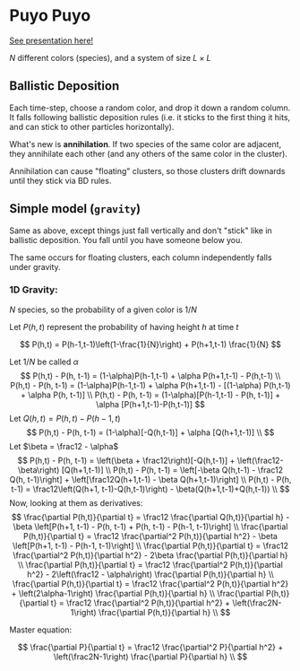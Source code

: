 # Puyo Puyo

[See presentation here!](https://rizfn.github.io/Sequential-Spatial-Killing/presentations/puyopuyo_apr24)

$N$ different colors (species), and a system of size $L\times L$

## Ballistic Deposition

Each time-step, choose a random color, and drop it down a random column. It falls following ballistic deposition rules (i.e. it sticks to the first thing it hits, and can stick to other particles horizontally).

What's new is **annihilation**. If two species of the same color are adjacent, they annihilate each other (and any others of the same color in the cluster).

Annihilation can cause "floating" clusters, so those clusters drift downards until they stick via BD rules.

## Simple model (`gravity`)

Same as above, except things just fall vertically and don't "stick" like in ballistic deposition. You fall until you have someone below you.

The same occurs for floating clusters, each column independently falls under gravity.

### 1D Gravity:

$N$ species, so the probability of a given color is $1/N$

Let $P(h,t)$ represent the probability of having height $h$ at time $t$

$$
    P(h,t) = P(h-1,t-1)\left(1-\frac{1}{N}\right) + P(h+1,t-1) \frac{1}{N} 
$$

Let $1/N$ be called $\alpha$
$$
    P(h,t) - P(h, t-1) = (1-\alpha)P(h-1,t-1) + \alpha P(h+1,t-1) - P(h,t-1) \\
    P(h,t) - P(h, t-1) = (1-\alpha)P(h-1,t-1) + \alpha P(h+1,t-1) - [(1-\alpha) P(h,t-1) + \alpha P(h, t-1)] \\
    P(h,t) - P(h, t-1) = (1-\alpha)[P(h-1,t-1) - P(h, t-1)] + \alpha [P(h+1,t-1)-P(h,t-1)] 
$$
Let $Q(h,t) = P(h, t) - P(h-1, t)$
$$
    P(h,t) - P(h, t-1) = (1-\alpha)[-Q(h,t-1)] + \alpha [Q(h+1,t-1)] \\
$$
Let $\beta = \frac12 - \alpha$
$$
    P(h,t) - P(h, t-1) = \left(\beta + \frac12\right)[-Q(h,t-1)] + \left(\frac12-\beta\right) [Q(h+1,t-1)] \\
    P(h,t) - P(h, t-1) = \left[-\beta Q(h,t-1) - \frac12 Q(h, t-1)\right] + \left[\frac12Q(h+1,t-1) - \beta Q(h+1,t-1)\right] \\
    P(h,t) - P(h, t-1) = \frac12\left(Q(h+1, t-1)-Q(h,t-1)\right) - \beta(Q(h+1,t-1)+Q(h,t-1)) \\
$$
Now, looking at them as derivatives:
$$
\frac{\partial P(h,t)}{\partial t} = \frac12 \frac{\partial Q(h,t)}{\partial h} - \beta \left[P(h+1, t-1) - P(h, t-1) + P(h, t-1) - P(h-1, t-1)\right] \\
\frac{\partial P(h,t)}{\partial t} = \frac12 \frac{\partial^2 P(h,t)}{\partial h^2} - \beta \left[P(h+1, t-1) - P(h-1, t-1)\right] \\
\frac{\partial P(h,t)}{\partial t} = \frac12 \frac{\partial^2 P(h,t)}{\partial h^2} - 2\beta \frac{\partial P(h,t)}{\partial h} \\
\frac{\partial P(h,t)}{\partial t} = \frac12 \frac{\partial^2 P(h,t)}{\partial h^2} - 2\left(\frac12 - \alpha\right) \frac{\partial P(h,t)}{\partial h} \\
\frac{\partial P(h,t)}{\partial t} = \frac12 \frac{\partial^2 P(h,t)}{\partial h^2} + \left(2\alpha-1\right) \frac{\partial P(h,t)}{\partial h} \\
\frac{\partial P(h,t)}{\partial t} = \frac12 \frac{\partial^2 P(h,t)}{\partial h^2} + \left(\frac2N-1\right) \frac{\partial P(h,t)}{\partial h} \\
$$

Master equation:

$$
\frac{\partial P}{\partial t} = \frac12 \frac{\partial^2 P}{\partial h^2} + \left(\frac2N-1\right) \frac{\partial P}{\partial h} \\
$$